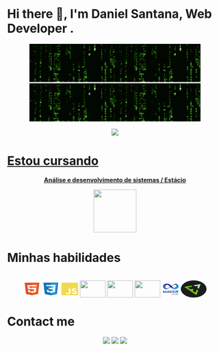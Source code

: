# Hi there 👋, I'm Daniel Santana, Web Developer .

<p align="center">
<a href="https://github.com/danibex">
<img width="200" src="src/assests/to_readme/giphy (2).gif"><img width="200" src="src/assests/to_readme/giphy (2).gif"><img width="200" src="src/assests/to_readme/giphy (2).gif"><img width="200" src="src/assests/to_readme/giphy (2).gif">
</p>

<p align="center">
<img height="160em" src="https://github-readme-stats.vercel.app/api/top-langs/?username=danibex&layout=compact&langs_count=7&theme=merko"/>
</p>

 
# Estou cursando
 
<p align="center"><b>Análise e desenvolvimento de sistemas / Estácio</b></p>
<a href="https://drive.google.com/file/d/1JGVrCZJWmV7pV2_AWMl4iXBqhf-2ObVO/view?usp=sharing"><p align="center" margin-top="0"><img height="100" width="100" src="https://i.pinimg.com/originals/1a/21/6f/1a216fb0afdce66e7ffd9c9dbfce393b.jpg"></a></p> 

# Minhas habilidades
<p align="center"><br>
   <img height="30" align="center" width="40" src="https://raw.githubusercontent.com/devicons/devicon/master/icons/html5/html5-original.svg">
   <img height="30" align="center" width="40" src="https://raw.githubusercontent.com/devicons/devicon/master/icons/css3/css3-original.svg">
   <img height="30" align="center" width="40" src="https://raw.githubusercontent.com/devicons/devicon/master/icons/javascript/javascript-plain.svg">
   <img height="40" align="center" width="60" src="https://encrypted-tbn0.gstatic.com/images?q=tbn:ANd9GcS8I7_P5EqjjIv0QJPmYMhOyT9cRneog_q9Apw7wUDj&s">
   <img height="40" align="center" width="60" src="https://img.icons8.com/color/344/git.png">
   <img height="40" align="center" width="60" src="https://img.icons8.com/ios-filled/344/github.png">
   <img height="30" align="center" width="40" src="https://raw.githubusercontent.com/danibex/danibex/main/img/imagem-site-tecnologias-300x257.png">
   <img height="40" align="center" width="60" src="img/logo.svg">
   
</p>


# Contact me

<p align="center">
    <a href = "mailto:danielivam96@gmail.com"><img src="https://img.icons8.com/external-kiranshastry-lineal-color-kiranshastry/64/000000/external-email-advertising-kiranshastry-lineal-color-kiranshastry-7.png"/></a>
   <a href="https://www.linkedin.com/in/daniel-santana-dev/" target="_blank"><img src="https://img.icons8.com/color/48/000000/linkedin-circled--v5.png"/></a>
 <a href="https://api.whatsapp.com/send?phone=5571986384879&text=Vim%20pelo%20git." target="_blank"><img src="https://img.icons8.com/color/48/000000/whatsapp--v6.png"/></a>
</p>
 
